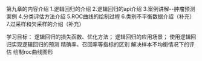 第九章的内容介绍
1.逻辑回归的介绍
2.逻辑回归的api介绍
3.案例讲解--肿瘤预测案例
4.分类评估方法介绍
5.ROC曲线的绘制过程
6.类别不平衡数据介绍（补充）
7.过采样和欠采样的介绍（补充）

学习目标：
逻辑回归的损失函数、优化方法；
逻辑回归的应用场景；
使用逻辑回归实现逻辑回归的预测
精确率、召回率等指标的区别
解决样本不均衡情况下的评估
绘制roc曲线图形

